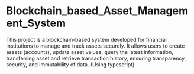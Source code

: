 # Blockchain_based_Asset_Management_System
This project is a blockchain-based system developed for financial institutions to manage and track assets securely. It allows users to create assets (accounts), update asset values, query the latest information, transferring asset and retrieve transaction history, ensuring transparency, security, and immutability of data. (Using typescript)
